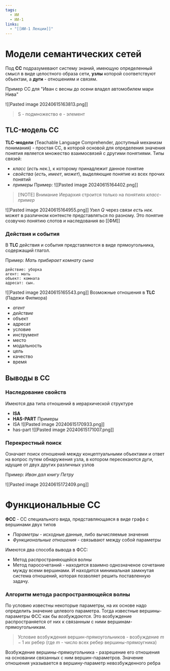 ```yaml
---
tags:
  - ИИ
  - ИИ-1
links:
  - "[[ИИ-1 Лекции]]"
---
```

# Модели семантических сетей
Под **СС** подразумевают систему знаний, имеющую определенный смысл в виде целостного образа сети,  **узлы** которой соответствуют объектам, а **дуги** - отношениям и связям.

Пример СС для "Иван с весны до осени владел автомобилем мари Нива"

![[Pasted image 20240615163813.png]]
> S - подмножество
> e - элемент

## TLC-модель СС
**TLC-модели** (Teachable Language Comprehender, доступный механизм понимания) - простая СС, в которой основой для определения значения понятия является множество взаимосвязей с другими понятиями.
Типы связей:
- *класс* (*есть нек.*), к которому принадлежит данное понятие
- *свойства* (*есть*, *имеет*, *может*), выделяющие понятие из всех прочих понятий
- *примеры*
Пример:
![[Pasted image 20240615164402.png]]

> [!NOTE] Внимание
> Иерархия строится только на понятиях *класс*-*пример*

![[Pasted image 20240615164955.png]]
Узел $Q$ через связи *есть нек.* может в различном контексте представляться по разному.
Это понятие созвучно понятию слотов и наследования во [[ФМ]]

### Действия и события
В **TLC** действия и события представляются в виде прямоугольника, содержащий глагол.

Пример: *Мать прибирает комнату сына*
```text
действие: уборка
агент: мать
объект: комната
адресат: сын.
```
![[Pasted image 20240615165543.png]]
Возможные отношения в **TLC** (Падежи Филмора)
- *агент*
- *действие*
- объект
- адресат
- условие
- инструмент
- место
- модальность
- цель
- качество
- время

## Выводы в СС

### Наследование свойств
Имеются два типа отношений в иерархической структуре
- **ISA**
- **HAS-PART**
Примеры
- ISA ![[Pasted image 20240615170933.png]]
- has-part ![[Pasted image 20240615171007.png]]
### Перекрестный поиск
Означает поиск отношений между концептуальными объектами и ответ на вопрос путем обнаружения узла, в котором пересекаются дуги, идущие от двух других различных узлов

Пример: *Иван дал книгу Петру*

![[Pasted image 20240615172409.png]]
# Функциональные СС
**ФСС** - СС специального вида, представляющаяся в виде графа с вершинами двух типов
- *Параметры* - исходные данные, либо вычисляемые значения
- *Функциональные отношения* - связывают между собой параметры

Имеются два способа вывода в ФСС:
- Метод распространяющейся волны
- Метод паросочетаний - находится взаимно однозначеное сочетание мужду всеми вершинами. И находится минимальная замкнутая система отношений, которая позволяет решить поставленную задачу.

### Алгоритм метода распространяющейся волны

По условию известны некоторые параметры, на их основе надо определить значение целевого параметра.
Тогда известные вершины-параметры ФСС как бы *возбуждаются*. Это возбуждение распространяется от них к связанным с ними вершинам-прямоугольникам.
> Условие возбуждения вершин-прямоугольников - возбуждение $m-1$ их ребер (где $m$ - число всех ребер вершины-прямоугника)

Возбуждение вершины-прямоугольника - разрешение его отношения на основании связанных с ним вершин-параметров.
Значение отношения указывается в вершину-параметр невозбужденного ребра